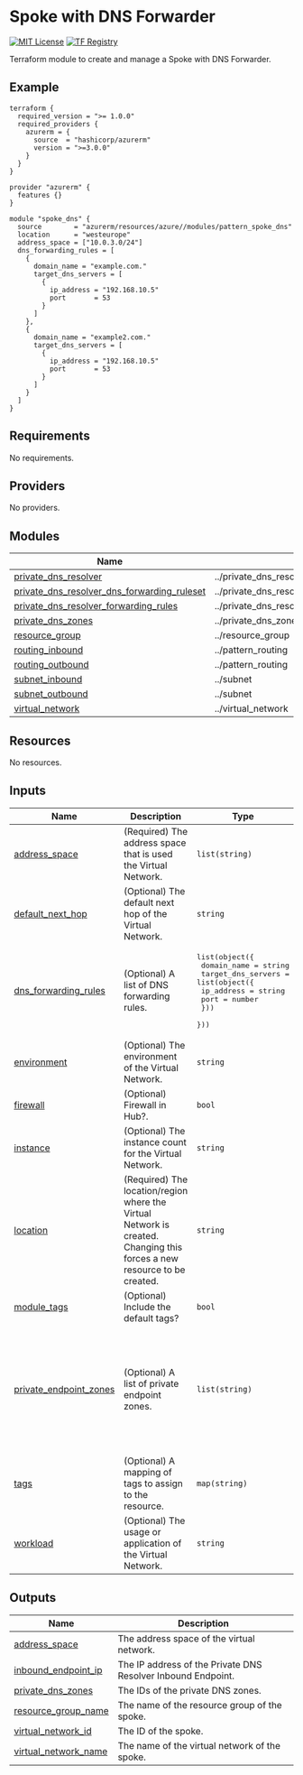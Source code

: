 <!-- BEGIN_TF_DOCS -->
# Spoke with DNS Forwarder
[![MIT License](https://img.shields.io/badge/license-MIT-orange.svg)](LICENSE) [![TF Registry](https://img.shields.io/badge/terraform-registry-blue.svg)](https://registry.terraform.io/modules/azurerm/resources/azure/latest/submodules/pattern_spoke_dns)

Terraform module to create and manage a Spoke with DNS Forwarder.

## Example

```hcl
terraform {
  required_version = ">= 1.0.0"
  required_providers {
    azurerm = {
      source  = "hashicorp/azurerm"
      version = ">=3.0.0"
    }
  }
}

provider "azurerm" {
  features {}
}

module "spoke_dns" {
  source        = "azurerm/resources/azure//modules/pattern_spoke_dns"
  location      = "westeurope"
  address_space = ["10.0.3.0/24"]
  dns_forwarding_rules = [
    {
      domain_name = "example.com."
      target_dns_servers = [
        {
          ip_address = "192.168.10.5"
          port       = 53
        }
      ]
    },
    {
      domain_name = "example2.com."
      target_dns_servers = [
        {
          ip_address = "192.168.10.5"
          port       = 53
        }
      ]
    }
  ]
}
```

## Requirements

No requirements.

## Providers

No providers.

## Modules

| Name | Source | Version |
|------|--------|---------|
| <a name="module_private_dns_resolver"></a> [private\_dns\_resolver](#module\_private\_dns\_resolver) | ../private_dns_resolver | n/a |
| <a name="module_private_dns_resolver_dns_forwarding_ruleset"></a> [private\_dns\_resolver\_dns\_forwarding\_ruleset](#module\_private\_dns\_resolver\_dns\_forwarding\_ruleset) | ../private_dns_resolver_dns_forwarding_ruleset | n/a |
| <a name="module_private_dns_resolver_forwarding_rules"></a> [private\_dns\_resolver\_forwarding\_rules](#module\_private\_dns\_resolver\_forwarding\_rules) | ../private_dns_resolver_forwarding_rule | n/a |
| <a name="module_private_dns_zones"></a> [private\_dns\_zones](#module\_private\_dns\_zones) | ../private_dns_zone | n/a |
| <a name="module_resource_group"></a> [resource\_group](#module\_resource\_group) | ../resource_group | n/a |
| <a name="module_routing_inbound"></a> [routing\_inbound](#module\_routing\_inbound) | ../pattern_routing | n/a |
| <a name="module_routing_outbound"></a> [routing\_outbound](#module\_routing\_outbound) | ../pattern_routing | n/a |
| <a name="module_subnet_inbound"></a> [subnet\_inbound](#module\_subnet\_inbound) | ../subnet | n/a |
| <a name="module_subnet_outbound"></a> [subnet\_outbound](#module\_subnet\_outbound) | ../subnet | n/a |
| <a name="module_virtual_network"></a> [virtual\_network](#module\_virtual\_network) | ../virtual_network | n/a |

## Resources

No resources.

## Inputs

| Name | Description | Type | Default | Required |
|------|-------------|------|---------|:--------:|
| <a name="input_address_space"></a> [address\_space](#input\_address\_space) | (Required) The address space that is used the Virtual Network. | `list(string)` | n/a | yes |
| <a name="input_default_next_hop"></a> [default\_next\_hop](#input\_default\_next\_hop) | (Optional) The default next hop of the Virtual Network. | `string` | `""` | no |
| <a name="input_dns_forwarding_rules"></a> [dns\_forwarding\_rules](#input\_dns\_forwarding\_rules) | (Optional) A list of DNS forwarding rules. | <pre>list(object({<br>    domain_name = string<br>    target_dns_servers = list(object({<br>      ip_address = string<br>      port       = number<br>    }))<br>  }))</pre> | `[]` | no |
| <a name="input_environment"></a> [environment](#input\_environment) | (Optional) The environment of the Virtual Network. | `string` | `"prd"` | no |
| <a name="input_firewall"></a> [firewall](#input\_firewall) | (Optional) Firewall in Hub?. | `bool` | `false` | no |
| <a name="input_instance"></a> [instance](#input\_instance) | (Optional) The instance count for the Virtual Network. | `string` | `"001"` | no |
| <a name="input_location"></a> [location](#input\_location) | (Required) The location/region where the Virtual Network is created. Changing this forces a new resource to be created. | `string` | n/a | yes |
| <a name="input_module_tags"></a> [module\_tags](#input\_module\_tags) | (Optional) Include the default tags? | `bool` | `true` | no |
| <a name="input_private_endpoint_zones"></a> [private\_endpoint\_zones](#input\_private\_endpoint\_zones) | (Optional) A list of private endpoint zones. | `list(string)` | <pre>[<br>  "privatelink.blob.core.windows.net",<br>  "privatelink.agentsvc.azure-automation.net",<br>  "privatelink.monitor.azure.com",<br>  "privatelink.ods.opinsights.azure.com",<br>  "privatelink.oms.opinsights.azure.com",<br>  "privatelink.vaultcore.azure.net"<br>]</pre> | no |
| <a name="input_tags"></a> [tags](#input\_tags) | (Optional) A mapping of tags to assign to the resource. | `map(string)` | `null` | no |
| <a name="input_workload"></a> [workload](#input\_workload) | (Optional) The usage or application of the Virtual Network. | `string` | `"dns"` | no |

## Outputs

| Name | Description |
|------|-------------|
| <a name="output_address_space"></a> [address\_space](#output\_address\_space) | The address space of the virtual network. |
| <a name="output_inbound_endpoint_ip"></a> [inbound\_endpoint\_ip](#output\_inbound\_endpoint\_ip) | The IP address of the Private DNS Resolver Inbound Endpoint. |
| <a name="output_private_dns_zones"></a> [private\_dns\_zones](#output\_private\_dns\_zones) | The IDs of the private DNS zones. |
| <a name="output_resource_group_name"></a> [resource\_group\_name](#output\_resource\_group\_name) | The name of the resource group of the spoke. |
| <a name="output_virtual_network_id"></a> [virtual\_network\_id](#output\_virtual\_network\_id) | The ID of the spoke. |
| <a name="output_virtual_network_name"></a> [virtual\_network\_name](#output\_virtual\_network\_name) | The name of the virtual network of the spoke. |
<!-- END_TF_DOCS -->
